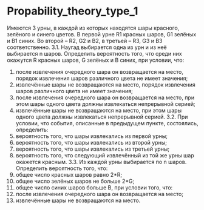 # Propability_theory_type_1
Имеются 3 урны, в каждой из которых находятся шары красного, зелёного и синего
цветов. В первой урне R1 красных шаров, G1 зелёных и B1 синих. Во второй – R2, G2 и B2, в
третьей – R3, G3 и B3 соответственно.
3.1. Наугад выбирается одна из урн и из неё выбирается n шаров. Определить вероятность того,
что среди них окажутся R красных шаров, G зелёных и B синих, при условии, что:
1) после извлечения очередного шара он возвращается на место, порядок извлечения шаров
различного цвета не имеет значения;
2) извлечённые шары не возвращаются на место, порядок извлечения шаров различного цвета
не имеет значения;
3) после извлечения очередного шара он возвращается на место, при этом шары одного цвета
должны извлекаться непрерывной серией;
4) извлечённые шары не возвращаются на место, при этом шары одного цвета должны
извлекаться непрерывной серией.
3.2. При условии, что события, описанные в предыдущем пункте, состоялись, определить:
1) вероятность того, что шары извлекались из первой урны;
2) вероятность того, что шары извлекались из второй урны;
3) вероятность того, что шары извлекались из третьей урны;
4) вероятность того, что следующий извлечённый из той же урны шар окажется красным.
3.3. Из каждой урны выбирается по n шаров. Определить вероятность того, что:
1) общее число красных шаров равно 2*R;
2) общее число зелёных шаров не больше 2*G;
3) общее число синих шаров больше B,
при условии того, что:
1) после извлечения очередного шара он возвращается на место;
2) извлечённые шары не возвращаются на место.
